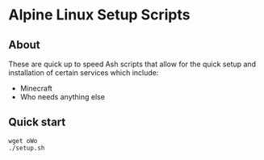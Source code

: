 # Alpine Linux Setup Scripts

## About

These are quick up to speed Ash scripts that allow for the quick setup and installation of certain services which include:
- Minecraft
- Who needs anything else

## Quick start

    wget oWo
    ./setup.sh